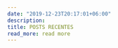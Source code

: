 ```yaml
---
date: "2019-12-23T20:17:01+06:00"
description: 
title: POSTS RECENTES
read_more: read more
---
```


